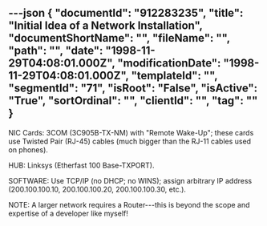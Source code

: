 ---json
{
  "documentId": "912283235",
  "title": "Initial Idea of a Network Installation",
  "documentShortName": "",
  "fileName": "",
  "path": "",
  "date": "1998-11-29T04:08:01.000Z",
  "modificationDate": "1998-11-29T04:08:01.000Z",
  "templateId": "",
  "segmentId": "71",
  "isRoot": "False",
  "isActive": "True",
  "sortOrdinal": "",
  "clientId": "",
  "tag": ""
}
---

NIC Cards: 3COM (3C905B-TX-NM) with &quot;Remote Wake-Up&quot;; these cards use Twisted Pair (RJ-45) cables (much bigger than the RJ-11 cables used on phones).

HUB: Linksys (Etherfast 100 Base-TXPORT).

SOFTWARE: Use TCP/IP (no DHCP; no WINS); assign arbitrary IP address (200.100.100.10, 200.100.100.20, 200.100.100.30, etc.).

NOTE: A larger network requires a Router---this is beyond the scope and expertise of a developer like myself!

